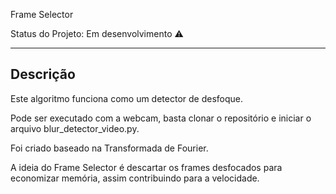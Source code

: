Frame Selector

Status do Projeto: Em desenvolvimento :warning:

___

## Descrição
Este algoritmo funciona como um detector de desfoque.

Pode ser executado com a webcam, basta clonar o repositório e iniciar
o arquivo blur_detector_video.py.

Foi criado baseado na Transformada de Fourier.

A ideia do Frame Selector é descartar os frames desfocados para economizar memória,
assim contribuindo para a velocidade.